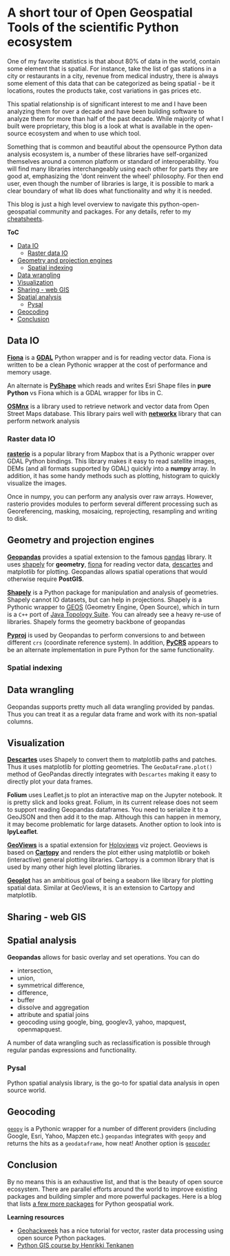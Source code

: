 # A short tour of Open Geospatial Tools of the scientific Python ecosystem
One of my favorite statistics is that about 80% of data in the world, contain some element that is spatial. For instance, take the list of gas stations in a city or restaurants in a city, revenue from medical industry, there is always some element of this data that can be categorized as being spatial - be it locations, routes the products take, cost variations in gas prices etc.

This spatial relationship is of significant interest to me and I have been analyzing them for over a decade and have been building software to analyze them for more than half of the past decade. While majority of what I built were proprietary, this blog is a look at what is available in the open-source ecosystem and when to use which tool.

Something that is common and beautiful about the opensource Python data analysis ecosystem is, a number of these libraries have self-organized themselves around a common platform or standard of interoperability. You will find many libraries interchangeably using each other for parts they are good at, emphasizing the 'dont reinvent the wheel' philosophy. For then end user, even though the number of libraries is large, it is possible to mark a clear boundary of what lib does what functionality and why it is needed.

This blog is just a high level overview to navigate this python-open-geospatial community and packages. For any details, refer to my [cheatsheets](/cheatsheets/index.html).

**ToC**

- [Data IO](#data-io)
    - [Raster data IO](#raster-data-io)
- [Geometry and projection engines](#geometry-and-projection-engines)
    - [Spatial indexing](#spatial-indexing)
- [Data wrangling](#data-wrangling)
- [Visualization](#visualization)
- [Sharing - web GIS](#sharing---web-gis)
- [Spatial analysis](#spatial-analysis)
    - [Pysal](#pysal)
- [Geocoding](#geocoding)
- [Conclusion](#conclusion)

## Data IO
**[Fiona](https://pypi.python.org/pypi/Fiona)** is a **[GDAL](http://www.gdal.org/)** Python wrapper and is for reading vector data. Fiona is written to be a clean Pythonic wrapper at the cost of performance and memory usage.

An alternate is **[PyShape](https://github.com/GeospatialPython/pyshp)** which reads and writes Esri Shape files in **pure Python** vs Fiona which is a GDAL wrapper for libs in C.

**[OSMnx](https://github.com/gboeing/osmnx)** is a library used to retrieve network and vector data from Open Street Maps database. This library pairs well with **[networkx](https://networkx.github.io/)** library that can perform network analysis

### Raster data IO
**[rasterio](https://rasterio.readthedocs.io/en/latest/index.html)** is a popular library from Mapbox that is a Pythonic wrapper over GDAL Python bindings. This library makes it easy to read satellite images, DEMs (and all formats supported by GDAL) quickly into a **numpy** array. In addition, it has some handy methods such as plotting, histogram to quickly visualize the images.

Once in numpy, you can perform any analysis over raw arrays. However, rasterio provides modules to perform several different processing such as Georeferencing, masking, mosaicing, reprojecting, resampling and writing to disk.

## Geometry and projection engines
**[Geopandas](http://geopandas.org/)** provides a spatial extension to the famous [pandas](http://pandas.pydata.org/) library. It uses [shapely](http://toblerity.github.io/shapely) for **geometry**, [fiona](http://toblerity.github.io/fiona) for reading vector data, [descartes](https://pypi.python.org/pypi/descartes) and matplotlib for plotting. Geopandas allows spatial operations that would otherwise require **PostGIS**.

**[Shapely](http://toblerity.org/shapely/manual.html)** is a Python package for manipulation and analysis of geometries. Shapely cannot IO datasets, but can help in projections. Shapely is a Pythonic wrapper to [GEOS](https://trac.osgeo.org/geos/) (Geometry Engine, Open Source), which in turn is a `C++` port of [Java Topology Suite](https://trac.osgeo.org/geos/). You can already see a heavy re-use of libraries. Shapely forms the geometry backbone of geopandas

**[Pyproj](https://pypi.python.org/pypi/pyproj?)** is used by Geopandas to perform conversions to and between different `crs` (coordinate reference system). In addition, **[PyCRS](https://github.com/karimbahgat/PyCRS)** appears to be an alternate implementation in pure Python for the same functionality.

### Spatial indexing


## Data wrangling
Geopandas supports pretty much all data wrangling provided by pandas. Thus you can treat it as a regular data frame and work with its non-spatial columns.

## Visualization
**[Descartes](https://pypi.org/project/descartes/)** uses Shapely to convert them to matplotlib paths and patches. Thus it uses matplotlib for plotting geometries. The `GeoDataFrame.plot()` method of GeoPandas directly integrates with `Descartes` making it easy to directly plot your data frames.

**Folium** uses Leaflet.js to plot an interactive map on the Jupyter notebook. It is pretty slick and looks great. Folium, in its current release does not seem to support reading Geopandas dataframes. You need to serialize it to a GeoJSON and then add it to the map. Although this can happen in memory, it may become problematic for large datasets. Another option to look into is **IpyLeaflet**.

**[GeoViews](http://geo.holoviews.org/index.html)** is a spatial extension for [Holoviews](http://geo.holoviews.org/index.html) viz project. Geoviews is based on **[Cartopy](https://scitools.org.uk/cartopy/docs/latest/)** and renders the plot either using matplotlib or bokeh (interactive) general plotting libraries. Cartopy is a common library that is used by many other high level plotting libraries.

**[Geoplot](https://residentmario.github.io/geoplot/index.html)** has an ambitious goal of being a seaborn like library for plotting spatial data. Similar at GeoViews, it is an extension to Cartopy and matplotlib.

## Sharing - web GIS


## Spatial analysis
**Geopandas** allows for basic overlay and set operations. You can do
 - intersection, 
 - union, 
 - symmetrical difference, 
 - difference, 
 - buffer
 - dissolve and aggregation
 - attribute and spatial joins
 - geocoding using google, bing, googlev3, yahoo, mapquest, openmapquest.

A number of data wrangling such as reclassification is possible through regular pandas expressions and functionality.

### Pysal
Python spatial analysis library, is the go-to for spatial data analysis in open source world.

## Geocoding
[`geopy`](http://geopy.readthedocs.io/en/1.11.0/) is a Pythonic wrapper for a number of different providers (including Google, Esri, Yahoo, Mapzen etc.) `geopandas` integrates with `geopy` and returns the hits as a `geodataframe`, how neat! Another option is [`geocoder`](http://geocoder.readthedocs.io/)

## Conclusion
By no means this is an exhaustive list, and that is the beauty of open source ecosystem. There are parallel efforts around the world to improve existing packages and building simpler and more powerful packages. Here is a blog that lists [a few more packages](https://automating-gis-processes.github.io/CSC18/lessons/L1/Intro-Python-GIS.html#what-tools-are-available-for-doing-gis-in-pure-python) for Python geospatial work.

**Learning resources**
 - [Geohackweek](https://geohackweek.github.io/) has a nice tutorial for vector, raster data processing using open source Python packages.
 - [Python GIS course by Henrikki Tenkanen](https://automating-gis-processes.github.io/CSC18/index.html)